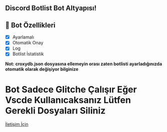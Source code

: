## Discord Botlist Bot Altyapısı!

## 📑 Bot Özellikleri

- [x] Ayarlamalı
- [x] Otomatik Onay
- [x] Log
- [x] Botlist İstatistik

**Not: croxydb.json dosyasına ellemeyin orası zaten botlisti ayarladığınızda otomatik olarak değişiyor bilginize**

# Bot Sadece Glitche Çalışır Eğer Vscde Kullanıcaksanız Lütfen Gerekli Dosyaları Siliniz
[İletişim İçin](https://discord.gg/SaCzJxu82r)

